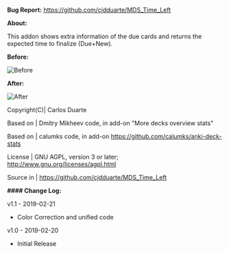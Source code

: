 <b>Bug Report:</b> https://github.com/cjdduarte/MDS_Time_Left

<b>About:</b>

This addon shows extra information of the due cards and returns the expected time to finalize (Due+New).

<b>Before:</b>

<img src="https://i.ibb.co/C2yGtsn/before.png" alt="Before">

<b>After:</b>

<img src="https://i.ibb.co/QffdL8s/after.png" alt="After">


Copyright(C)| Carlos Duarte

Based on | Dmitry Mikheev code, in add-on "More decks overview stats"

Based on | calumks code, in add-on https://github.com/calumks/anki-deck-stats

License | GNU AGPL, version 3 or later; http://www.gnu.org/licenses/agpl.html

Source in | https://github.com/cjdduarte/MDS_Time_Left

<b> #### Change Log:</b>

v1.1 - 2019-02-21
- Color Correction and unified code

v1.0 - 2019-02-20
- Initial Release